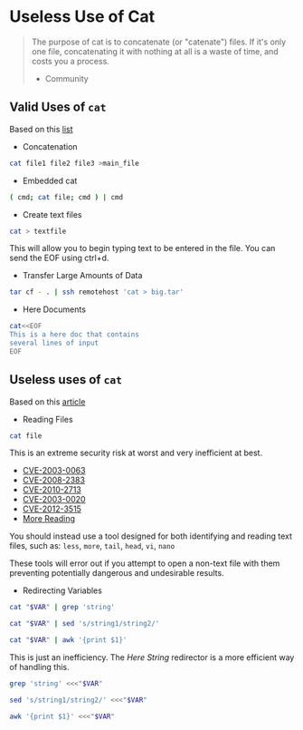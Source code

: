 # Useless Use of Cat

> The purpose of cat is to concatenate (or "catenate") files. If it's only one file, concatenating it with nothing at
> all is a waste of time, and costs you a process.
> - Community

## Valid Uses of `cat`

Based on this [list](https://www.in-ulm.de/~mascheck/various/uuoc/)


* Concatenation
``` bash
cat file1 file2 file3 >main_file
```

* Embedded cat
``` bash
( cmd; cat file; cmd ) | cmd
```

* Create text files
``` bash
cat > textfile
```

This will allow you to begin typing text to be entered in the file.  You can send the EOF using ctrl+d.

* Transfer Large Amounts of Data
``` bash
tar cf - . | ssh remotehost 'cat > big.tar'
```

* Here Documents
``` bash
cat<<EOF
This is a here doc that contains
several lines of input
EOF
```

## Useless uses of `cat`

Based on this [article](http://porkmail.org/era/unix/award.html)

* Reading Files
``` bash
cat file
```

This is an extreme security risk at worst and very inefficient at best. 
  - [CVE-2003-0063](https://nvd.nist.gov/vuln/detail/CVE-2003-0063)
  - [CVE-2008-2383](https://nvd.nist.gov/vuln/detail/CVE-2008-2383)
  - [CVE-2010-2713](https://nvd.nist.gov/vuln/detail/CVE-2010-2713)
  - [CVE-2003-0020](https://nvd.nist.gov/vuln/detail/CVE-2003-0020)
  - [CVE-2012-3515](https://bugzilla.redhat.com/show_bug.cgi?id=CVE-2012-3515)
  - [More Reading](https://www.securityfocus.com/archive/1/archive/1/508830/100/0/threaded)

You should instead use a tool designed for both identifying and reading text files, such as:
`less`, `more`, `tail`, `head`, `vi`, `nano`

These tools will error out if you attempt to open a non-text file with them preventing potentially dangerous and
undesirable results.

* Redirecting Variables
``` bash
cat "$VAR" | grep 'string'

cat "$VAR" | sed 's/string1/string2/'

cat "$VAR" | awk '{print $1}'
```

This is just an inefficiency.  The _Here String_ redirector is a more efficient way of handling this.

``` bash
grep 'string' <<<"$VAR"

sed 's/string1/string2/' <<<"$VAR"

awk '{print $1}' <<<"$VAR"
```


